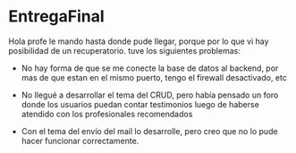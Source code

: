 # EntregaFinal
Hola profe le mando hasta donde pude llegar, porque por lo que vi hay posibilidad de un recuperatorio.
tuve los siguientes problemas:

- No hay forma de que se me conecte la base de datos al backend, por mas de que estan en el mismo puerto, tengo el firewall desactivado, etc

- No llegué a desarrollar el tema del CRUD, pero había pensado un foro donde los usuarios puedan contar testimonios luego de haberse atendido con los profesionales recomendados

- Con el tema del envío del mail lo desarrolle, pero creo que no lo pude hacer funcionar correctamente.